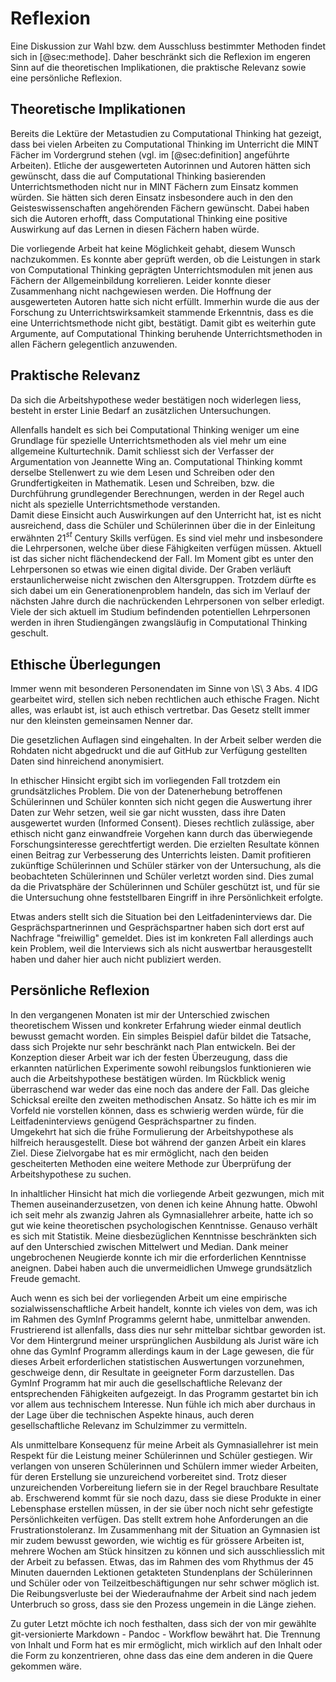 # Reflexion

Eine Diskussion zur Wahl bzw. dem Ausschluss bestimmter Methoden findet
sich in [@sec:methode]. Daher beschränkt sich die Reflexion im engeren Sinn auf die
theoretischen Implikationen, die praktische Relevanz
sowie eine persönliche Reflexion.

## Theoretische Implikationen

Bereits die Lektüre der Metastudien zu Computational Thinking hat
gezeigt, dass bei vielen Arbeiten zu Computational Thinking im
Unterricht die MINT Fächer im Vordergrund stehen (vgl. im [@sec:definition]
angeführte Arbeiten).
Etliche der ausgewerteten Autorinnen und Autoren hätten sich gewünscht,
dass die auf Computational Thinking basierenden
Unterrichtsmethoden nicht nur in MINT Fächern zum Einsatz kommen würden.
Sie hätten sich deren Einsatz insbesondere auch in den den
Geisteswissenschaften angehörenden Fächern gewünscht. Dabei haben sich
die Autoren erhofft, dass Computational Thinking eine positive
Auswirkung auf das Lernen in diesen Fächern haben würde.

Die vorliegende Arbeit hat keine Möglichkeit gehabt, diesem Wunsch
nachzukommen. Es konnte aber geprüft werden, ob die Leistungen in stark
von Computational Thinking geprägten Unterrichtsmodulen mit jenen aus Fächern der
Allgemeinbildung korrelieren. Leider konnte dieser Zusammenhang nicht
nachgewiesen werden. Die Hoffnung der ausgewerteten Autoren hatte sich
nicht erfüllt. Immerhin wurde die 
aus der Forschung zu Unterrichtswirksamkeit stammende Erkenntnis, dass
es die eine Unterrichtsmethode nicht gibt, bestätigt. Damit gibt es
weiterhin gute Argumente, auf Computational Thinking beruhende
Unterrichtsmethoden in allen Fächern gelegentlich anzuwenden.

## Praktische Relevanz

Da sich die Arbeitshypothese weder bestätigen noch widerlegen liess,
besteht in erster Linie Bedarf an zusätzlichen Untersuchungen.

Allenfalls handelt es sich bei Computational Thinking weniger um eine
Grundlage für spezielle Unterrichtsmethoden als viel mehr um eine
allgemeine Kulturtechnik. Damit schliesst sich der Verfasser der
Argumentation von Jeannette Wing an. Computational
Thinking kommt derselbe Stellenwert zu wie dem Lesen und Schreiben oder
den Grundfertigkeiten in
Mathematik. Lesen und Schreiben, bzw. die Durchführung grundlegender
Berechnungen, werden in der Regel auch nicht als spezielle
Unterrichtsmethode verstanden.  
Damit diese Einsicht auch Auswirkungen auf den Unterricht hat, ist es
nicht ausreichend, dass die Schüler und Schülerinnen 
über die in der Einleitung erwähnten 21$^{st}$ Century Skills verfügen.
Es sind viel mehr und insbesondere die Lehrpersonen, welche über diese
Fähigkeiten verfügen müssen. Aktuell ist
das sicher nicht flächendeckend der Fall. Im Moment gibt es unter den
Lehrpersonen so etwas wie einen digital divide. Der Graben verläuft
erstaunlicherweise nicht zwischen den Altersgruppen. Trotzdem dürfte es sich
dabei um ein Generationenproblem handeln, das sich im Verlauf der
nächsten Jahre durch die nachrückenden Lehrpersonen von selber erledigt.
Viele der sich aktuell im Studium befindenden potentiellen Lehrpersonen
werden in ihren Studiengängen zwangsläufig in Computational
Thinking geschult.

## Ethische Überlegungen

Immer wenn mit besonderen Personendaten im Sinne von \S\ 3 Abs. 4 IDG
gearbeitet wird, stellen sich neben rechtlichen auch ethische Fragen.
Nicht alles, was erlaubt ist, ist auch ethisch vertretbar. Das Gesetz
stellt immer nur den kleinsten gemeinsamen Nenner dar.

Die gesetzlichen Auflagen sind eingehalten. In der Arbeit selber
werden die Rohdaten nicht abgedruckt und die auf GitHub zur Verfügung
gestellten Daten sind hinreichend anonymisiert.

In ethischer Hinsicht
ergibt sich im vorliegenden Fall trotzdem ein grundsätzliches Problem. Die von
der Datenerhebung betroffenen Schülerinnen und Schüler konnten sich
nicht gegen die Auswertung ihrer Daten zur Wehr setzen, weil sie gar
nicht wussten, dass ihre Daten ausgewertet wurden (Informed
Consent). Dieses rechtlich zulässige, aber ethisch nicht ganz
einwandfreie Vorgehen kann durch das überwiegende Forschungsinteresse
gerechtfertigt werden. Die erzielten Resultate können einen Beitrag zur
Verbesserung des Unterrichts leisten. Damit profitieren zukünftige
Schülerinnen und Schüler stärker von der Untersuchung, als die
beobachteten Schülerinnen und Schüler verletzt worden sind. Dies zumal
da die Privatsphäre der Schülerinnen und Schüler
geschützt ist, und für sie die Untersuchung ohne feststellbaren Eingriff
in ihre Persönlichkeit erfolgte.

Etwas anders stellt sich die Situation bei den Leitfadeninterviews dar.
Die Gesprächspartnerinnen und Gesprächspartner haben sich dort erst auf
Nachfrage "freiwillig" gemeldet. Dies ist im konkreten Fall allerdings
auch kein Problem, weil die Interviews sich als nicht auswertbar
herausgestellt haben und daher hier auch nicht publiziert werden.


## Persönliche Reflexion

In den vergangenen Monaten ist mir der Unterschied zwischen
theoretischem Wissen und konkreter Erfahrung wieder einmal deutlich
bewusst gemacht worden. Ein simples Beispiel dafür bildet die Tatsache,
dass sich Projekte nur sehr beschränkt nach Plan entwickeln. Bei der
Konzeption dieser Arbeit war ich der festen Überzeugung, dass die
erkannten natürlichen Experimente sowohl reibungslos funktionieren
wie auch die Arbeitshypothese bestätigen würden. Im Rückblick wenig
überraschend war
weder das eine noch das andere der Fall. Das gleiche Schicksal ereilte
den zweiten methodischen Ansatz. So hätte ich es mir im Vorfeld nie
vorstellen können, dass es schwierig werden würde, für die
Leitfadeninterviews genügend Gesprächspartner zu finden.  
Umgekehrt hat sich die frühe Formulierung der Arbeitshypothese als
hilfreich herausgestellt. Diese bot während der ganzen Arbeit ein klares
Ziel. Diese Zielvorgabe hat es mir ermöglicht,
nach den beiden gescheiterten Methoden eine weitere Methode zur 
Überprüfung der Arbeitshypothese zu suchen.

In inhaltlicher Hinsicht hat mich die vorliegende Arbeit gezwungen, mich
mit Themen auseinanderzusetzen, von denen ich keine Ahnung hatte. Obwohl
ich seit mehr als zwanzig Jahren als Gymnasiallehrer arbeite, hatte ich
so gut wie keine theoretischen psychologischen Kenntnisse. Genauso
verhält es sich mit
Statistik. Meine diesbezüglichen Kenntnisse beschränkten sich auf
den Unterschied zwischen Mittelwert und Median. Dank meiner
ungebrochenen Neugierde konnte ich mir die erforderlichen Kenntnisse
aneignen. Dabei haben auch die unvermeidlichen Umwege grundsätzlich Freude gemacht.

Auch wenn es sich bei der vorliegenden Arbeit um eine empirische
sozialwissenschaftliche Arbeit handelt, konnte ich vieles von dem,
was ich im Rahmen des GymInf Programms gelernt habe, unmittelbar
anwenden. Frustrierend ist allenfalls, dass dies nur sehr mittelbar
sichtbar geworden ist. Vor dem Hintergrund meiner ursprünglichen
Ausbildung als Jurist wäre ich ohne das GymInf Programm allerdings kaum in der Lage
gewesen, die für dieses Arbeit erforderlichen statistischen Auswertungen
vorzunehmen, geschweige denn, dir Resultate in geeigneter Form
darzustellen. Das GymInf Programm hat mir auch die gesellschaftliche
Relevanz der entsprechenden Fähigkeiten aufgezeigt. In das Programm
gestartet bin ich vor allem aus technischem Interesse. Nun fühle ich
mich aber durchaus in der Lage über die technischen Aspekte hinaus, auch
deren gesellschaftliche Relevanz im Schulzimmer zu vermitteln. 

Als unmittelbare Konsequenz für meine Arbeit als Gymnasiallehrer ist
mein Respekt für die Leistung meiner Schülerinnen und Schüler gestiegen.
Wir verlangen von unseren Schülerinnen und Schülern immer wieder
Arbeiten, für deren Erstellung sie unzureichend vorbereitet sind. Trotz
dieser unzureichenden Vorbereitung liefern sie in der Regel brauchbare
Resultate ab. Erschwerend
kommt für sie noch dazu, dass sie diese Produkte in einer Lebensphase
erstellen müssen, in der sie über noch nicht sehr gefestigte
Persönlichkeiten verfügen. Das stellt extrem hohe Anforderungen an die
Frustrationstoleranz. Im Zusammenhang mit der Situation an Gymnasien ist
mir zudem bewusst geworden, wie wichtig es für grössere
Arbeiten ist, mehrere Wochen am Stück hinsitzen zu können und sich
ausschliesslich mit der Arbeit zu befassen. Etwas, das im Rahmen des vom
Rhythmus der 45
Minuten dauernden Lektionen getakteten Stundenplans der Schülerinnen und Schüler oder von
Teilzeitbeschäftigungen nur sehr schwer möglich ist. Die
Reibungsverluste bei der Wiederaufnahme der Arbeit sind nach jedem
Unterbruch so gross, dass sie den Prozess ungemein in die Länge ziehen.

Zu guter Letzt möchte ich noch festhalten, dass sich der von mir
gewählte git-versionierte Markdown - Pandoc - Workflow bewährt hat. Die
Trennung von Inhalt und Form hat es mir ermöglicht, mich wirklich auf
den Inhalt oder die Form zu konzentrieren, ohne dass das eine dem anderen
in die Quere gekommen wäre.
